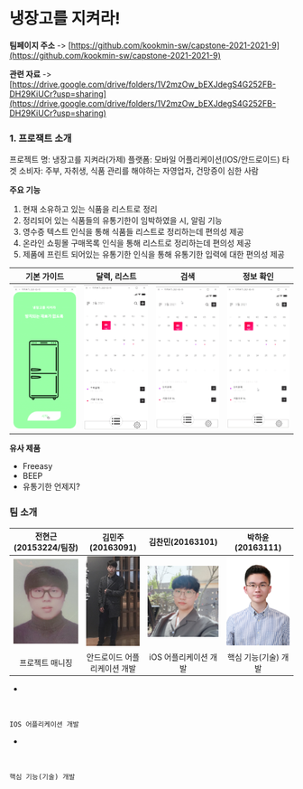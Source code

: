 # 냉장고를 지켜라!

**팀페이지 주소** -> [https://github.com/kookmin-sw/capstone-2021-2021-9](https://github.com/kookmin-sw/capstone-2021-2021-9)

**관련 자료** -> [https://drive.google.com/drive/folders/1V2mzOw_bEXJdegS4G252FB-DH29KiUCr?usp=sharing](https://drive.google.com/drive/folders/1V2mzOw_bEXJdegS4G252FB-DH29KiUCr?usp=sharing)

### 1. 프로잭트 소개

프로젝트 명: 냉장고를 지켜라(가제)
플랫폼: 모바일 어플리케이션(IOS/안드로이드)
타겟 소비자: 주부, 자취생, 식품 관리를 해야하는 자영업자, 건망증이 심한 사람

**주요 기능**

1. 현재 소유하고 있는 식품을 리스트로 정리
2. 정리되어 있는 식품들의 유통기한이 임박하였을 시, 알림 기능
3. 영수증 텍스트 인식을 통해 식품들 리스트로 정리하는데 편의성 제공
4. 온라인 쇼핑몰 구매목록 인식을 통해 리스트로 정리하는데 편의성 제공
5. 제품에 프린트 되어있는 유통기한 인식을 통해 유통기한 입력에 대한 편의성 제공


기본 가이드                        |달력, 리스트                       |검색                       |정보 확인                   |
:--------------------------------:|:--------------------------------:|:-------------------------:|:-------------------------:|
![](docs/design/guide.gif)        |![](docs/design/calendar_list.gif)|![](docs/design/search.gif)|![](docs/design/status.gif)



**유사 제품**

- Freeasy
- BEEP
- 유통기한 언제지?

### 팀 소개

전현근(20153224/팀장)                               |김민주(20163091)                                       |김찬민(20163101)                                    |박하윤(20163111)
:-------------------------------------------------:|:----------------------------------------------------:|:--------------------------------------------------:|:----------:|
![](docs/team_img/KakaoTalk_20210409_000232109.jpg)|![](docs/team_img/KakaoTalk_20210404_211047435_01.jpg)|![](/docs/team_img/KakaoTalk_20210404_210623886.jpg)|![](/docs/team_img/KakaoTalk_20210404_210423322.jpg)|
프로젝트 매니징                                     |안드로이드 어플리케이션 개발                             |iOS 어플리케이션 개발                                |핵심 기능(기술) 개발|



- 

<img src = "" width="20%">

```
IOS 어플리케이션 개발
```

- 

<img src = "" width="20%">

```
핵심 기능(기술) 개발
```
